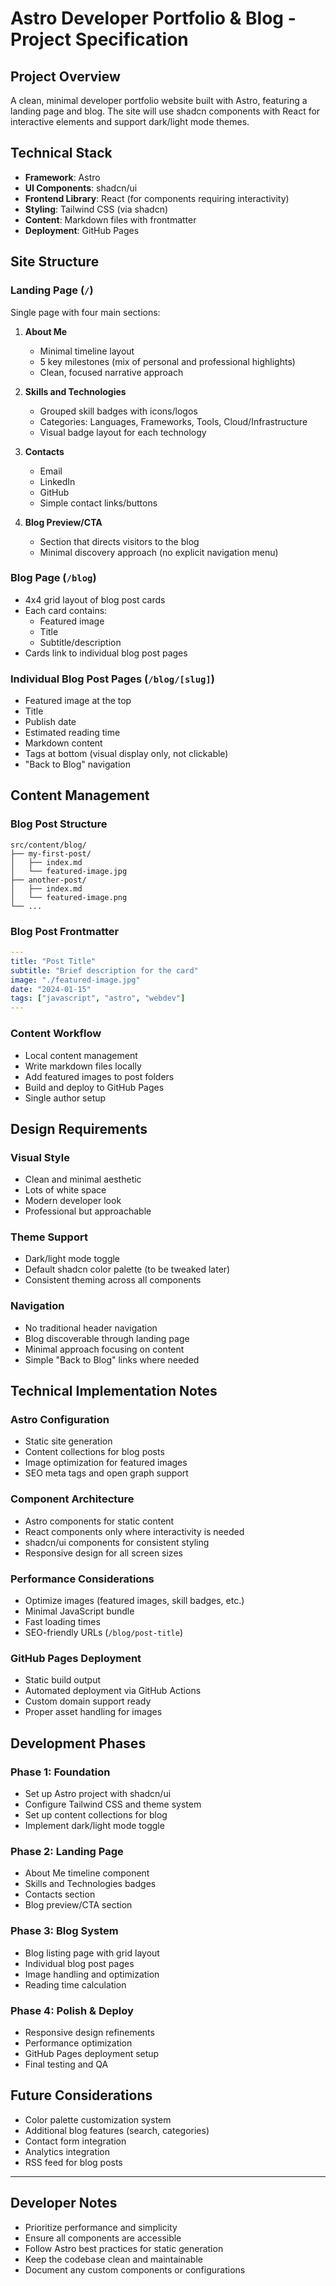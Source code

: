 # Astro Developer Portfolio & Blog - Project Specification

## Project Overview
A clean, minimal developer portfolio website built with Astro, featuring a landing page and blog. The site will use shadcn components with React for interactive elements and support dark/light mode themes.

## Technical Stack
- **Framework**: Astro
- **UI Components**: shadcn/ui
- **Frontend Library**: React (for components requiring interactivity)
- **Styling**: Tailwind CSS (via shadcn)
- **Content**: Markdown files with frontmatter
- **Deployment**: GitHub Pages

## Site Structure

### Landing Page (`/`)
Single page with four main sections:

1. **About Me**
   - Minimal timeline layout
   - 5 key milestones (mix of personal and professional highlights)
   - Clean, focused narrative approach

2. **Skills and Technologies**
   - Grouped skill badges with icons/logos
   - Categories: Languages, Frameworks, Tools, Cloud/Infrastructure
   - Visual badge layout for each technology

3. **Contacts**
   - Email
   - LinkedIn
   - GitHub
   - Simple contact links/buttons

4. **Blog Preview/CTA**
   - Section that directs visitors to the blog
   - Minimal discovery approach (no explicit navigation menu)

### Blog Page (`/blog`)
- 4x4 grid layout of blog post cards
- Each card contains:
  - Featured image
  - Title
  - Subtitle/description
- Cards link to individual blog post pages

### Individual Blog Post Pages (`/blog/[slug]`)
- Featured image at the top
- Title
- Publish date
- Estimated reading time
- Markdown content
- Tags at bottom (visual display only, not clickable)
- "Back to Blog" navigation

## Content Management

### Blog Post Structure
```
src/content/blog/
├── my-first-post/
│   ├── index.md
│   └── featured-image.jpg
├── another-post/
│   ├── index.md
│   └── featured-image.png
└── ...
```

### Blog Post Frontmatter
```yaml
---
title: "Post Title"
subtitle: "Brief description for the card"
image: "./featured-image.jpg"
date: "2024-01-15"
tags: ["javascript", "astro", "webdev"]
---
```

### Content Workflow
- Local content management
- Write markdown files locally
- Add featured images to post folders
- Build and deploy to GitHub Pages
- Single author setup

## Design Requirements

### Visual Style
- Clean and minimal aesthetic
- Lots of white space
- Modern developer look
- Professional but approachable

### Theme Support
- Dark/light mode toggle
- Default shadcn color palette (to be tweaked later)
- Consistent theming across all components

### Navigation
- No traditional header navigation
- Blog discoverable through landing page
- Minimal approach focusing on content
- Simple "Back to Blog" links where needed

## Technical Implementation Notes

### Astro Configuration
- Static site generation
- Content collections for blog posts
- Image optimization for featured images
- SEO meta tags and open graph support

### Component Architecture
- Astro components for static content
- React components only where interactivity is needed
- shadcn/ui components for consistent styling
- Responsive design for all screen sizes

### Performance Considerations
- Optimize images (featured images, skill badges, etc.)
- Minimal JavaScript bundle
- Fast loading times
- SEO-friendly URLs (`/blog/post-title`)

### GitHub Pages Deployment
- Static build output
- Automated deployment via GitHub Actions
- Custom domain support ready
- Proper asset handling for images

## Development Phases

### Phase 1: Foundation
- Set up Astro project with shadcn/ui
- Configure Tailwind CSS and theme system
- Set up content collections for blog
- Implement dark/light mode toggle

### Phase 2: Landing Page
- About Me timeline component
- Skills and Technologies badges
- Contacts section
- Blog preview/CTA section

### Phase 3: Blog System
- Blog listing page with grid layout
- Individual blog post pages
- Image handling and optimization
- Reading time calculation

### Phase 4: Polish & Deploy
- Responsive design refinements
- Performance optimization
- GitHub Pages deployment setup
- Final testing and QA

## Future Considerations
- Color palette customization system
- Additional blog features (search, categories)
- Contact form integration
- Analytics integration
- RSS feed for blog posts

---

## Developer Notes
- Prioritize performance and simplicity
- Ensure all components are accessible
- Follow Astro best practices for static generation
- Keep the codebase clean and maintainable
- Document any custom components or configurations 